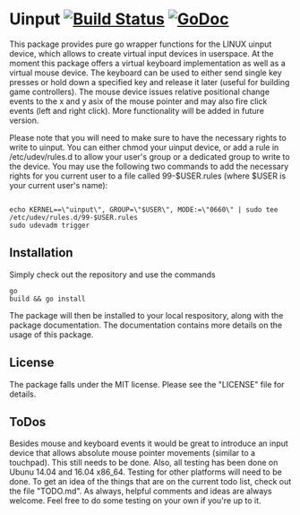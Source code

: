 Uinput [![Build Status](https://travis-ci.org/bendahl/uinput.svg?branch=master)](https://travis-ci.org/bendahl/uinput) [![GoDoc](https://godoc.org/github.com/bendahl/uinput?status.png)](https://godoc.org/github.com/bendahl/uinput)
======

This package provides pure go wrapper functions for the LINUX uinput device, which allows to create virtual input devices in userspace. At the moment this package offers a virtual keyboard implementation as well as a virtual mouse device. The keyboard can be used to either send single key presses or hold down a specified key and release it later (useful for building game controllers). The mouse device issues relative positional change events to the x and y asix of the mouse pointer and may also fire click events (left and right click). More functionality will be added in future version. 

Please note that you will need to make sure to have the necessary rights to write to uinput. You can either chmod your uinput device, or add a rule in /etc/udev/rules.d to allow your user's group or a dedicated group to write to the device.
You may use the following two commands to add the necessary rights for you current user to a file called 99-$USER.rules (where $USER is your current user's name):
<pre><code>
echo KERNEL==\"uinput\", GROUP=\"$USER\", MODE:=\"0660\" | sudo tee /etc/udev/rules.d/99-$USER.rules
sudo udevadm trigger
</code></pre>

Installation
-------------
Simply check out the repository and use the commands <pre><code>go build && go install</code></pre> The package will then be installed to your local respository, along with the package documentation. The documentation contains more details on the usage of this package. 

License
--------
The package falls under the MIT license. Please see the "LICENSE" file for details.

ToDos
------------------
Besides mouse and keyboard events it would be great to introduce an input device that allows absolute mouse pointer movements (similar to a touchpad). This still needs to be done. Also, all testing has been done on Ubunu 14.04 and 16.04 x86\_64. Testing for other platforms will need to be done. To get an idea of the things that are on the current todo list, check out the file "TODO.md". As always, helpful comments and ideas are always welcome. Feel free to do some testing on your own if you're up to it.

